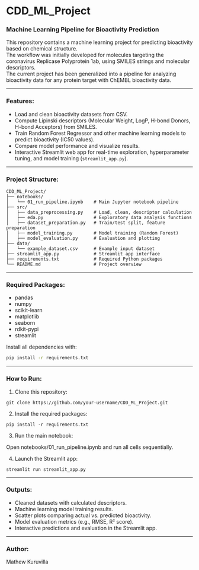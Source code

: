 # CDD_ML_Project

### Machine Learning Pipeline for Bioactivity Prediction

This repository contains a machine learning project for predicting bioactivity based on chemical structure.  
The workflow was initially developed for molecules targeting the coronavirus Replicase Polyprotein 1ab, using SMILES strings and molecular descriptors.  
The current project has been generalized into a pipeline for analyzing bioactivity data for any protein target with ChEMBL bioactivity data.

---

### Features:
- Load and clean bioactivity datasets from CSV.
- Compute Lipinski descriptors (Molecular Weight, LogP, H-bond Donors, H-bond Acceptors) from SMILES.
- Train Random Forest Regressor and other machine learning models to predict bioactivity (IC50 values).
- Compare model performance and visualize results.
- Interactive Streamlit web app for real-time exploration, hyperparameter tuning, and model training (`streamlit_app.py`).

---

### Project Structure:
```
CDD_ML_Project/
├── notebooks/
│   └── 01_run_pipeline.ipynb    # Main Jupyter notebook pipeline
├── src/
│   ├── data_preprocessing.py    # Load, clean, descriptor calculation
│   ├── eda.py                   # Exploratory data analysis functions
│   ├── dataset_preparation.py   # Train/test split, feature preparation
│   ├── model_training.py        # Model training (Random Forest)
│   ├── model_evaluation.py      # Evaluation and plotting
├── data/
│   └── example_dataset.csv      # Example input dataset
├── streamlit_app.py             # Streamlit app interface
├── requirements.txt             # Required Python packages
└── README.md                    # Project overview
```
---

### Required Packages:

- pandas
- numpy
- scikit-learn
- matplotlib
- seaborn
- rdkit-pypi
- streamlit

Install all dependencies with:

```bash
pip install -r requirements.txt
```

---

### How to Run:

1. Clone this repository:

```
git clone https://github.com/your-username/CDD_ML_Project.git
```

2. Install the required packages:

```
pip install -r requirements.txt
```

3. Run the main notebook:

Open notebooks/01_run_pipeline.ipynb and run all cells sequentially.

4. Launch the Streamlit app:

```
streamlit run streamlit_app.py
```

---

### Outputs:

- Cleaned datasets with calculated descriptors.
- Machine learning model training results.
- Scatter plots comparing actual vs. predicted bioactivity.
- Model evaluation metrics (e.g., RMSE, R² score).
- Interactive predictions and evaluation in the Streamlit app.

---

### Author:

Mathew Kuruvilla
